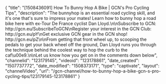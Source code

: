 {
    "title": "[1508436091] How To Bunny Hop A Bike | GCN's Pro Cycling Tips",
    "description": "The bunnyhop is an essential road cycling skill, and it's one that's sure to impress your mates! Learn how to bunny hop a road bike here with ex-Tour De France cyclist Dan Lloyd.\n\nSubscribe to GCN: http:\/\/gcn.eu\/SubscribeToGCN\nRegister your interest in the GCN Club: http:\/\/gcn.eu\/pY\nGet exclusive GCN gear in the GCN shop! http:\/\/gcn.eu\/pZ\n\nFrom getting that front wheel up, to scooping the pedals to get your back wheel off the ground, Dan Lloyd runs you through the technique behind the coolest way to hop the curb to the caf\u00e9.\n\nLet us know how you get on in the comments down below",
    "channelid": "123179145",
    "videoid": "123178861",
    "date_created": "1507737772",
    "date_modified": "1508373171",
    "type": "captivate",
    "layout": "channelVideo",
    "url": "\/gcn-channel\/how-to-bunny-hop-a-bike-gcn-s-pro-cycling-tips\/123179145-123178861"
}